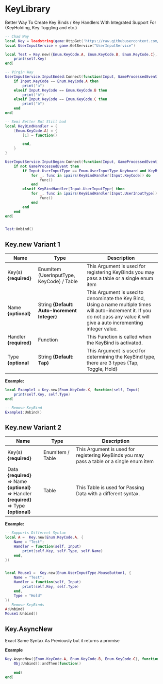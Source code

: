 # KeyLibrary
Better Way To Create Key Binds / Key Handlers With Integrated Support For (KeyHolding, Key Toggling and etc.)



```lua
-- Chad Way
local Key = loadstring(game:HttpGet('https://raw.githubusercontent.com/Perthys/KeyLibrary/main/main.lua'))()
local UserInputService = game:GetService("UserInputService")

local Test = Key.new({Enum.KeyCode.A, Enum.KeyCode.B, Enum.KeyCode.C}, function(self, Input)
    print(self.Key)
end) 

-- Virgin Way
UserInputService.InputEnded:Connect(function(Input, GameProcessedEvent)
    if Input.KeyCode == Enum.KeyCode.A then
        print("a")
    elseif Input.KeyCode == Enum.KeyCode.B then
        print("b")
    elseif Input.KeyCode == Enum.KeyCode.C then
        print("b")
    end
end)

-- Semi Better But Still bad
local KeyBindHandler = {
    [Enum.KeyCode.A] = {
        [1] = function()

        end,
    }
}

UserInputService.InputBegan:Connect(function(Input, GameProcessedEvent)
	if not GameProcessedEvent then
		if Input.UserInputType == Enum.UserInputType.Keyboard and KeyBindHandler[Input.KeyCode] then
			for _, func in ipairs(KeyBindHandler[Input.KeyCode]) do
				func()
			end
		elseif KeyBindHandler[Input.UserInputType] then
			for _, func in ipairs(KeyBindHandler[Input.UserInputType]) do
				func()
			end
		end
	end
end)


Test:Unbind()
```

## Key.new Variant 1
| Name                   | Type                                          | Description                                                                                                                                                                          |
|------------------------|-----------------------------------------------|--------------------------------------------------------------------------------------------------------------------------------------------------------------------------------------|
| Key(s) **{required}**  | EnumItem (UserInputType, KeyCode) / Table                              | This Argument is used for registering KeyBinds you may pass a table or a single enum item                                                                                            |
| Name **{optional}**    | String **{Default: Auto-Increment Integer}**  | This Argument is used to denominate the Key Bind,  Using a name multiple times will auto-increment it.  If you do not pass any value it will give a auto incrementing integer value. |
| Handler **{required}** | Function                                      | This Function is called when the KeyBind is activated.                                                                                                                               |
| Type **{optional**     | String **{Default: Tap}**                     | This Argument is used for determining the KeyBind type, there are 3 types  {Tap, Toggle, Hold}                                                                  

**Example:**

```lua
local Example1 = Key.new(Enum.KeyCode.X, function(self, Input)
    print(self.Key, self.Type)
end)

-- Remove KeyBind
Example1:Unbind() 
```

## Key.new Variant 2

| Name                                                                                                 | Type             | Description                                                                               |
|------------------------------------------------------------------------------------------------------|------------------|-------------------------------------------------------------------------------------------|
| Key(s) **{required}**                                                                                | EnumItem / Table | This Argument is used for registering KeyBinds you may pass a table or a single enum item |
| Data **{required}**<br>=> Name **{optional}** <br>=> Handler **{required}** <br>=> Type **{optional}** | Table            | This Table is used for Passing Data with a different syntax.                              |                          |


**Example:**

```lua
-- Supports Different Syntax
local A =  Key.new(Enum.KeyCode.A, {
    Name = "Test";
    Handler = function(self, Input)
        print(self.Key, self.Type, self.Name) 
    end,
})


local Mouse1 =  Key.new(Enum.UserInputType.MouseButton1, { 
    Name = "Test";
    Handler = function(self, Input)
        print(self.Key, self.Type)  
    end,
    Type = "Hold"
})
-- Remove KeyBinds
A:Unbind(
Mouse1:Unbind()
```
## Key.AsyncNew 

Exact Same Syntax As Previously but it returns a promise

**Example**

```lua
Key.AsyncNew({Enum.KeyCode.A, Enum.KeyCode.B, Enum.KeyCode.C}, function(self, Input) print(self.Key) end, "Hold"):andThen(function(Obj)
    Obj:Unbind():andThen(function()
        
    end)
end)
```
